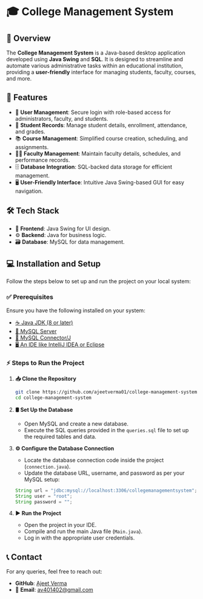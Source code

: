 # 🎓 College Management System

## 📌 Overview
The **College Management System** is a Java-based desktop application developed using **Java Swing** and **SQL**. It is designed to streamline and automate various administrative tasks within an educational institution, providing a **user-friendly** interface for managing students, faculty, courses, and more.

## 🚀 Features
- 🔐 **User Management**: Secure login with role-based access for administrators, faculty, and students.
- 🏫 **Student Records**: Manage student details, enrollment, attendance, and grades.
- 📚 **Course Management**: Simplified course creation, scheduling, and assignments.
- 👩‍🏫 **Faculty Management**: Maintain faculty details, schedules, and performance records.
- 🗄️ **Database Integration**: SQL-backed data storage for efficient management.
- 🖥️ **User-Friendly Interface**: Intuitive Java Swing-based GUI for easy navigation.

## 🛠 Tech Stack
- 🎨 **Frontend**: Java Swing for UI design.
- ⚙️ **Backend**: Java for business logic.
- 🗃 **Database**: MySQL for data management.

## 💻 Installation and Setup
Follow the steps below to set up and run the project on your local system:

### ✅ Prerequisites
Ensure you have the following installed on your system:
- [☕ Java JDK (8 or later)](https://www.oracle.com/java/technologies/javase-downloads.html)
- [🐬 MySQL Server](https://dev.mysql.com/downloads/installer/)
- [🔌 MySQL Connector/J](https://dev.mysql.com/downloads/connector/j/)
- [🖥 An IDE like IntelliJ IDEA or Eclipse](https://www.jetbrains.com/idea/download/)

### ⚡ Steps to Run the Project
1. **📥 Clone the Repository**
   ```sh
   git clone https://github.com/ajeetverma01/college-management-system.git
   cd college-management-system
   ```
2. **🛢 Set Up the Database**
   - Open MySQL and create a new database.
   - Execute the SQL queries provided in the `queries.sql` file to set up the required tables and data.

3. **⚙ Configure the Database Connection**
   - Locate the database connection code inside the project (`connection.java`).
   - Update the database URL, username, and password as per your MySQL setup:
   ```java
   String url = "jdbc:mysql://localhost:3306/collegemanagementsystem";
   String user = "root";
   String password = "";
   ```

4. **▶ Run the Project**
   - Open the project in your IDE.
   - Compile and run the main Java file (`Main.java`).
   - Log in with the appropriate user credentials.

## 📞 Contact
For any queries, feel free to reach out:
- **GitHub**: [Ajeet Verma](https://github.com/yourusername)
- 📧 **Email**: av401402@gmail.com
